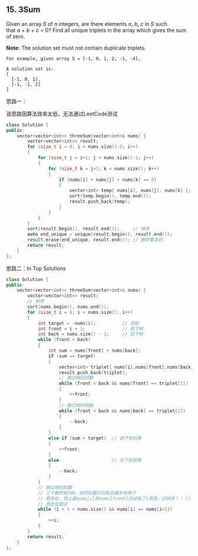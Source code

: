 ## 15. 3Sum

Given an array *S* of *n* integers, are there elements *a*, *b*, *c* in *S* such that *a* + *b* + *c* = 0? Find all unique triplets in the array which gives the sum of zero.

**Note:** The solution set must not contain duplicate triplets.

```
For example, given array S = [-1, 0, 1, 2, -1, -4],

A solution set is:
[
  [-1, 0, 1],
  [-1, -1, 2]
]
```

思路一：

该思路因算法效率太低，无法通过LeetCode测试

```c++
class Solution {
public:
	vector<vector<int>> threeSum(vector<int>& nums) {
		vector<vector<int>> result;
		for (size_t i = 0; i < nums.size()-2; i++)
		{
			for (size_t j = i+1; j < nums.size()-1; j++)
			{
				for (size_t k = j+1; k < nums.size(); k++)
				{
					if (nums[i] + nums[j] + nums[k] == 0)
					{
						vector<int> temp{ nums[i], nums[j], nums[k] };
						sort(temp.begin(), temp.end());
						result.push_back(temp);
					}
				}
			}
		}
		sort(result.begin(), result.end());		// 排序
		auto end_unique = unique(result.begin(), result.end());
		result.erase(end_unique, result.end());	// 删除重复的
		return result;
	}
};
```

思路二：In Top Solutions

```c++
class Solution {
public:
	vector<vector<int>> threeSum(vector<int>& nums) {
		vector<vector<int>> result;
      	// 排序
		sort(nums.begin(), nums.end());
		for (size_t i = 0; i < nums.size(); i++)
		{
			int target = -nums[i];			// 目标
			int front = i + 1;				// 前下标
			int back = nums.size() - 1;		// 后下标
			while (front < back)
			{
				int sum = nums[front] + nums[back];
				if (sum == target)
				{
					vector<int> triplet{ nums[i],nums[front],nums[back] };
					result.push_back(triplet);
                  	// 跳过相同的数
					while (front < back && nums[front] == triplet[1])
					{
						++front;
					}
                  	// 跳过相同的数
					while (front < back && nums[back] == triplet[2])
					{
						--back;
					}
				}
				else if (sum < target)	// 前下标后移
				{
					++front;
				}
				else					// 后下标前移
				{
					--back;
				}
			}
          	// 跳过相同的数
          	// 三个数的和为0，相同的数只可能且最多有两个
          	// 若存在，则上面nums[i]和nums[front]已经有了(原因：已排序！！！)
          	// 故此处跳过
			while (i + 1 < nums.size() && nums[i] == nums[i+1])
			{
				++i;
			}
		}
		return result;
	}
};
```


